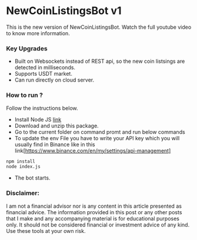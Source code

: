 # NewCoinListingsBot v1

This is the new version of NewCoinListingsBot. Watch the full youtube video to know more information.

### Key Upgrades

- Built on Websockets instead of REST api, so the new coin listsings are detected in milliseconds.
- Supports USDT market.
- Can run directly on cloud server.

### How to run ?

Follow the instructions below.

- Install Node JS [link](https://nodejs.org/en/)
- Download and unzip this package.
- Go to the current folder on command promt and run below commands
- To update the env File you have to write your API key which you will usually find in Binance like in this link[https://www.binance.com/en/my/settings/api-management]

```bash
npm install
node index.js
```

- The bot starts.

### Disclaimer:

I am not a financial advisor nor is any content in this article presented as financial advice. The information provided in this post or any other posts that I make and any accompanying material is for educational purposes only. It should not be considered financial or investment advice of any kind. Use these tools at your own risk.

